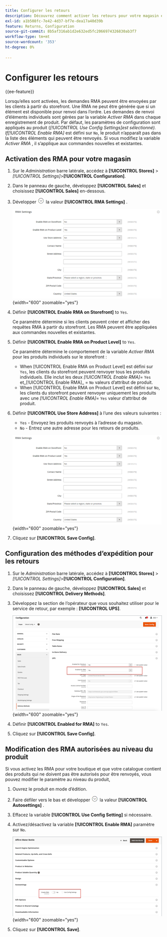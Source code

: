 ```yaml
---
title: Configurer les retours
description: Découvrez comment activer les retours pour votre magasin et configurer les méthodes d’expédition prises en charge.
exl-id: a1b508fc-7e42-4d37-bf7e-dea17a40d39b
feature: Returns, Configuration
source-git-commit: 8b5af316ab1d2e632ed5fc2066974326830ab3f7
workflow-type: tm+mt
source-wordcount: '353'
ht-degree: 0%

---
```


# Configurer les retours

{{ee-feature}}

Lorsqu’elles sont activées, les demandes RMA peuvent être envoyées par les clients à partir du storefront. Une RMA ne peut être générée que si un élément est disponible pour renvoi dans l’ordre. Les demandes de renvoi d’éléments individuels sont gérées par la variable _Activer RMA_ dans chaque enregistrement de produit. Par défaut, les paramètres de configuration sont appliqués au produit (_[!UICONTROL Use Config Settings]_est sélectionné). If_[!UICONTROL Enable RMA]_ est défini sur `No`, le produit n’apparaît pas dans la liste des éléments qui peuvent être renvoyés. Si vous modifiez la variable _Activer RMA_ , il s’applique aux commandes nouvelles et existantes.

## Activation des RMA pour votre magasin

1. Sur le _Administration_ barre latérale, accédez à **[!UICONTROL Stores]** > _[!UICONTROL Settings]_>**[!UICONTROL Configuration]**.

1. Dans le panneau de gauche, développez **[!UICONTROL Sales]** et choisissez **[!UICONTROL Sales]** en-dessous.

1. Développer ![Sélecteur d’extension](../assets/icon-display-expand.png) la valeur **[!UICONTROL RMA Settings]** .

   ![Paramètres RMA](../configuration-reference/sales/assets/sales-rma-settings.png){width="600" zoomable="yes"}

1. Définir **[!UICONTROL Enable RMA on Storefront]** to `Yes`.

   Ce paramètre détermine si les clients peuvent créer et afficher des requêtes RMA à partir du storefront. Les RMA peuvent être appliquées aux commandes nouvelles et existantes.

1. Définir **[!UICONTROL Enable RMA on Product Level]** to `Yes`.

   Ce paramètre détermine le comportement de la variable _Activer RMA_ pour les produits individuels sur le storefront :

   - When [!UICONTROL Enable RMA on Product Level] est défini sur `Yes`, les clients du storefront peuvent renvoyer tous les produits individuels. Elle inclut les deux _[!UICONTROL Enable RMA]_= `Yes` et_[!UICONTROL Enable RMA]_ = `No` valeurs d’attribut de produit.
   - When [!UICONTROL Enable RMA on Product Level] est défini sur `No`, les clients du storefront peuvent renvoyer uniquement les produits avec une _[!UICONTROL Enable RMA]_= `Yes` valeur d’attribut de produit.

1. Définir **[!UICONTROL Use Store Address]** à l’une des valeurs suivantes :

   - `Yes` - Envoyez les produits renvoyés à l’adresse du magasin.
   - `No` - Entrez une autre adresse pour les retours de produits.

   ![Paramètres RMA avec autre adresse](../configuration-reference/sales/assets/sales-rma-settings.png){width="600" zoomable="yes"}

1. Cliquez sur **[!UICONTROL Save Config]**.

## Configuration des méthodes d’expédition pour les retours

1. Sur le _Administration_ barre latérale, accédez à **[!UICONTROL Stores]** > _[!UICONTROL Settings]_>**[!UICONTROL Configuration]**.

1. Dans le panneau de gauche, développez **[!UICONTROL Sales]** et choisissez **[!UICONTROL Delivery Methods]**.

1. Développez la section de l’opérateur que vous souhaitez utiliser pour le service de retour, par exemple : **[!UICONTROL UPS]**.

   ![Activation du service RMA pour l’opérateur](./assets/rma-delivery-method.png){width="600" zoomable="yes"}

1. Définir **[!UICONTROL Enabled for RMA]** to `Yes`.

1. Cliquez sur **[!UICONTROL Save Config]**.

## Modification des RMA autorisées au niveau du produit

Si vous activez les RMA pour votre boutique et que votre catalogue contient des produits qui ne doivent pas être autorisés pour être renvoyés, vous pouvez modifier le paramètre au niveau du produit,

1. Ouvrez le produit en mode d’édition.

1. Faire défiler vers le bas et développer ![Sélecteur d’extension](../assets/icon-display-expand.png) la valeur **[!UICONTROL Autosettings]** .

1. Effacez la variable **[!UICONTROL Use Config Setting]** si nécessaire.

1. Activez/désactivez la variable **[!UICONTROL Enable RMA]** paramètre sur `No`.

   ![Désactivation de la RAM pour un produit](./assets/product-advanced-autosettings-enable-rma.png){width="600" zoomable="yes"}

1. Cliquez sur **[!UICONTROL Save]**.
